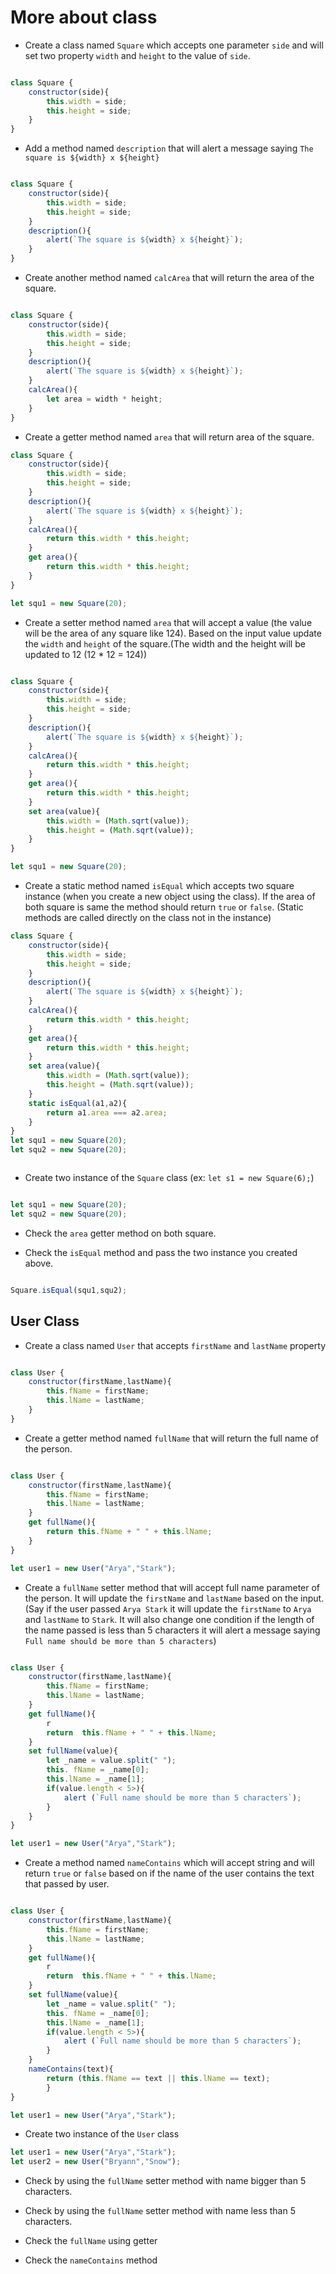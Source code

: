 # More about class

- Create a class named `Square` which accepts one parameter `side` and will set two property `width` and `height` to the value of `side`.

```js 

class Square {
    constructor(side){
        this.width = side;
        this.height = side;
    }
}


```
- Add a method named `description` that will alert a message saying `The square is ${width} x ${height}`

```js

class Square {
    constructor(side){
        this.width = side;
        this.height = side;
    }
    description(){
        alert(`The square is ${width} x ${height}`);
    }
}

```

- Create another method named `calcArea` that will return the area of the square.

```js

class Square {
    constructor(side){
        this.width = side;
        this.height = side;
    }
    description(){
        alert(`The square is ${width} x ${height}`);
    }
    calcArea(){
        let area = width * height;
    }
}

```

- Create a getter method named `area` that will return area of the square.


```js
class Square {
    constructor(side){
        this.width = side;
        this.height = side;
    }
    description(){
        alert(`The square is ${width} x ${height}`);
    }
    calcArea(){
        return this.width * this.height;
    }
    get area(){
        return this.width * this.height;
    }
}

let squ1 = new Square(20);
```

- Create a setter method named `area` that will accept a value (the value will be the area of any square like 124). Based on the input value update the `width` and `height` of the square.(The width and the height will be updated to 12 (12 \* 12 = 124))

```js

class Square {
    constructor(side){
        this.width = side;
        this.height = side;
    }
    description(){
        alert(`The square is ${width} x ${height}`);
    }
    calcArea(){
        return this.width * this.height;
    }
    get area(){
        return this.width * this.height;
    }
    set area(value){
        this.width = (Math.sqrt(value));
        this.height = (Math.sqrt(value));
    }
}

let squ1 = new Square(20);


```

- Create a static method named `isEqual` which accepts two square instance (when you create a new object using the class). If the area of both square is same the method should return `true` or `false`. (Static methods are called directly on the class not in the instance)

```js
class Square {
    constructor(side){
        this.width = side;
        this.height = side;
    }
    description(){
        alert(`The square is ${width} x ${height}`);
    }
    calcArea(){
        return this.width * this.height;
    }
    get area(){
        return this.width * this.height;
    }
    set area(value){
        this.width = (Math.sqrt(value));
        this.height = (Math.sqrt(value));
    }
    static isEqual(a1,a2){
        return a1.area === a2.area;
    }
}
let squ1 = new Square(20);
let squ2 = new Square(20);



```

- Create two instance of the `Square` class (ex: `let s1 = new Square(6);`)

```js 

let squ1 = new Square(20);
let squ2 = new Square(20);

```

- Check the `area` getter method on both square.



- Check the `isEqual` method and pass the two instance you created above.
```js

Square.isEqual(squ1,squ2);

```

## User Class

- Create a class named `User` that accepts `firstName` and `lastName` property
```js

class User {
    constructor(firstName,lastName){
        this.fName = firstName;
        this.lName = lastName;
    }
}

```
- Create a getter method named `fullName` that will return the full name of the person.

```js

class User {
    constructor(firstName,lastName){
        this.fName = firstName;
        this.lName = lastName;
    }
    get fullName(){
        return this.fName + " " + this.lName;
    }
}

let user1 = new User("Arya","Stark");

```

- Create a `fullName` setter method that will accept full name parameter of the person. It will update the `firstName` and `lastName` based on the input. (Say if the user passed `Arya Stark` it will update the `firstName` to `Arya` and `lastName` to `Stark`. It will also change one condition if the length of the name passed is less than 5 characters it will alert a message saying `Full name should be more than 5 characters`)

```js

class User {
    constructor(firstName,lastName){
        this.fName = firstName;
        this.lName = lastName;
    }
    get fullName(){
        r
        return  this.fName + " " + this.lName;
    }
    set fullName(value){
        let _name = value.split(" ");
        this. fName = _name[0];
        this.lName = _name[1];
        if(value.length < 5>){
            alert (`Full name should be more than 5 characters`);
        }
    }
}

let user1 = new User("Arya","Stark");

```

- Create a method named `nameContains` which will accept string and will return `true` or `false` based on if the name of the user contains the text that passed by user.

```js

class User {
    constructor(firstName,lastName){
        this.fName = firstName;
        this.lName = lastName;
    }
    get fullName(){
        r
        return  this.fName + " " + this.lName;
    }
    set fullName(value){
        let _name = value.split(" ");
        this. fName = _name[0];
        this.lName = _name[1];
        if(value.length < 5>){
            alert (`Full name should be more than 5 characters`);
        }
    }
    nameContains(text){
        return (this.fName == text || this.lName == text); 
        }
}

let user1 = new User("Arya","Stark");

```


- Create two instance of the `User` class

```js
let user1 = new User("Arya","Stark");
let user2 = new User("Bryann","Snow");
```


- Check by using the `fullName` setter method with name bigger than 5 characters.

- Check by using the `fullName` setter method with name less than 5 characters.

- Check the `fullName` using getter

- Check the `nameContains` method
